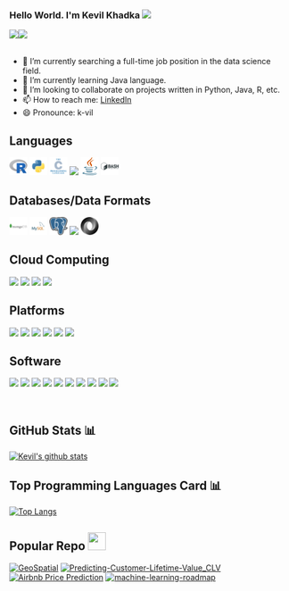 ### Hello World. I'm Kevil Khadka <img src="https://files.aashutosh.dev/hey.gif" width="32px">

<a href="https://www.linkedin.com/in/kevilkhadka/" target="_blank" rel="noopener">
  <img align="left" src="https://img.shields.io/badge/LinkedIn-Kevil%20Khadka-blue" />
</a>
<a href="https://github.com/kk289?tab=followers" target="_blank">
  <img align="left" src="https://img.shields.io/github/followers/kk289?style=social" />
</a>

<br />
<br />

- 🔭  I’m currently searching a full-time job position in the data science field.
- 🌱  I’m currently learning Java language.
- 👯  I’m looking to collaborate on projects written in Python, Java, R, etc.
- 📫  How to reach me: [LinkedIn](https://www.linkedin.com/in/kevilkhadka/)
- 😄  Pronounce: k-vil

## Languages

<code><img height="32" src="https://raw.githubusercontent.com/github/explore/80688e429a7d4ef2fca1e82350fe8e3517d3494d/topics/r/r.png"></code> 
<code><img height="32" src="https://raw.githubusercontent.com/github/explore/80688e429a7d4ef2fca1e82350fe8e3517d3494d/topics/python/python.png"></code>
<code><img height="32" src="https://raw.githubusercontent.com/github/explore/80688e429a7d4ef2fca1e82350fe8e3517d3494d/topics/c/c.png"></code>
<code><img height="32" src="https://simpleicons.org/icons/cplusplus.svg"></code>
<code><img height="32" src="https://raw.githubusercontent.com/github/explore/80688e429a7d4ef2fca1e82350fe8e3517d3494d/topics/java/java.png"></code>
<code><img height="32" src="https://raw.githubusercontent.com/github/explore/80688e429a7d4ef2fca1e82350fe8e3517d3494d/topics/bash/bash.png"></code>    

## Databases/Data Formats
<code><img height="32" src="https://raw.githubusercontent.com/github/explore/80688e429a7d4ef2fca1e82350fe8e3517d3494d/topics/mongodb/mongodb.png"></code>
<code><img height="32" src="https://raw.githubusercontent.com/github/explore/80688e429a7d4ef2fca1e82350fe8e3517d3494d/topics/mysql/mysql.png"></code> 
<code><img height="32" src="https://raw.githubusercontent.com/github/explore/80688e429a7d4ef2fca1e82350fe8e3517d3494d/topics/postgresql/postgresql.png"></code>
<code><img height="32" src="https://simpleicons.org/icons/sqlite.svg"></code> 
<code><img height="32" src="https://raw.githubusercontent.com/github/explore/80688e429a7d4ef2fca1e82350fe8e3517d3494d/topics/json/json.png"></code>

## Cloud Computing

<code><img height="32" src="https://simpleicons.org/icons/amazonaws.svg"></code>
<code><img height="32" src="https://simpleicons.org/icons/googlecloud.svg"></code> 
<code><img height="32" src="https://simpleicons.org/icons/ibm.svg"></code>
<code><img height="32" src="https://simpleicons.org/icons/microsoftazure.svg"></code> 

## Platforms

<code><img height="32" src="https://simpleicons.org/icons/anaconda.svg"></code>
<code><img height="32" src="https://simpleicons.org/icons/jupyter.svg"></code> 
<code><img height="32" src="https://simpleicons.org/icons/powerbi.svg"></code>
<code><img height="32" src="https://simpleicons.org/icons/tableau.svg"></code> 
<code><img height="32" src="https://simpleicons.org/icons/github.svg"></code>
<code><img height="32" src="https://simpleicons.org/icons/sublimetext.svg"></code>

## Software

<code><img height="32" src="https://simpleicons.org/icons/rstudio.svg"></code>
<code><img height="32" src="https://simpleicons.org/icons/mathworks.svg"></code>
<code><img height="32" src="https://simpleicons.org/icons/octave.svg"></code>
<code><img height="32" src="https://simpleicons.org/icons/visualstudio.svg"></code>
<code><img height="32" src="https://simpleicons.org/icons/microsoftword.svg"></code>
<code><img height="32" src="https://simpleicons.org/icons/microsoftexcel.svg"></code> 
<code><img height="32" src="https://simpleicons.org/icons/microsoftoutlook.svg"></code>
<code><img height="32" src="https://simpleicons.org/icons/microsoftpowerpoint.svg"></code>
<code><img height="32" src="https://simpleicons.org/icons/microsoftsqlserver.svg"></code>
<code><img height="32" src="https://download.logo.wine/logo/OneDrive/OneDrive-Logo.wine.png"></code>
<link rel="apple-touch-icon" sizes="57x57" href="/apple-touch-icon-57x57.png">
<br />

## GitHub Stats 📊

[![Kevil's github stats](https://github-readme-stats.vercel.app/api?username=kk289&show_icons=true&theme=tokyonight)](https://github.com/kk289)

## Top Programming Languages Card 📊
[![Top Langs](https://github-readme-stats.vercel.app/api/top-langs/?username=kk289)](https://github.com/kk289)

## Popular Repo <img height="32" width="32" src="https://simpleicons.org/icons/github.svg" />
[![GeoSpatial](https://github-readme-stats.vercel.app/api/pin/?username=kk289&repo=GeoSpatial&show_owner=true)](https://github.com/kk289/GeoSpatial)
[![Predicting-Customer-Lifetime-Value_CLV](https://github-readme-stats.vercel.app/api/pin/?username=kk289&repo=Predicting-Customer-Lifetime-Value_CLV&show_owner=true)](https://github.com/kk289/Predicting-Customer-Lifetime-Value_CLV)
[![Airbnb Price Prediction](https://github-readme-stats.vercel.app/api/pin/?username=kk289&repo=Airbnb-Price-Prediction&show_owner=true)](https://github.com/kk289/Airbnb-Price-Prediction)
[![machine-learning-roadmap](https://github-readme-stats.vercel.app/api/pin/?username=mrdbourke&repo=machine-learning-roadmap&show_owner=true)](https://github.com/mrdbourke/machine-learning-roadmap)

